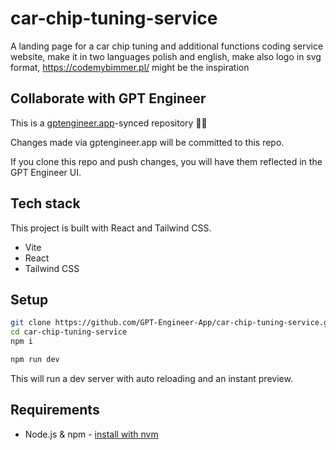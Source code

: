 # car-chip-tuning-service

A landing page for a car chip tuning and additional functions coding service website, make it in two languages polish and english, make also logo in svg format, https://codemybimmer.pl/ might be the inspiration

## Collaborate with GPT Engineer

This is a [gptengineer.app](https://gptengineer.app)-synced repository 🌟🤖

Changes made via gptengineer.app will be committed to this repo.

If you clone this repo and push changes, you will have them reflected in the GPT Engineer UI.

## Tech stack

This project is built with React and Tailwind CSS.

- Vite
- React
- Tailwind CSS

## Setup

```sh
git clone https://github.com/GPT-Engineer-App/car-chip-tuning-service.git
cd car-chip-tuning-service
npm i
```

```sh
npm run dev
```

This will run a dev server with auto reloading and an instant preview.

## Requirements

- Node.js & npm - [install with nvm](https://github.com/nvm-sh/nvm#installing-and-updating)
